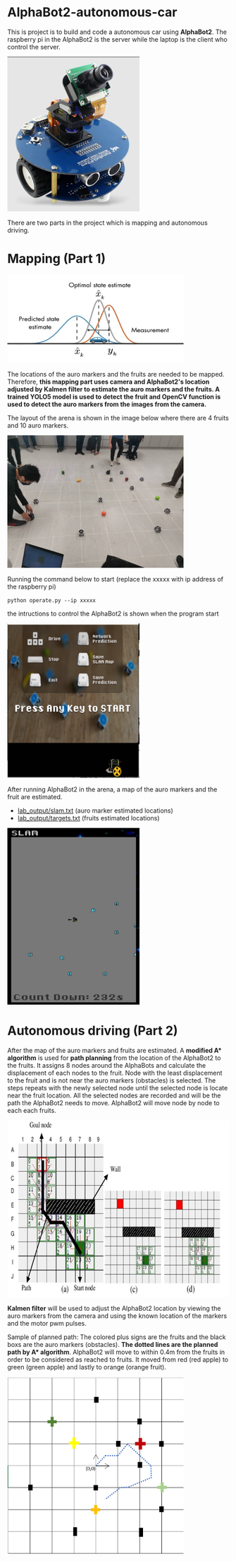 # AlphaBot2-autonomous-car
This is project is to build and code a autonomous car using **AlphaBot2**. The raspberry pi in the AlphaBot2 is the server while the laptop is the client who control the server.

<img src="pics/Capture3.PNG" width="300" height="350" >

There are two parts in the project which is mapping and autonomous driving.
# Mapping (Part 1)
<img src="pics/1594819952234.jpg" width="400" height="200" >

The locations of the auro markers and the fruits are needed to be mapped. Therefore, __this mapping part uses camera and AlphaBot2's location adjusted by Kalmen filter to estimate the auro markers and the fruits. A trained YOLO5 model is used to detect the fruit and OpenCV function is used to detect the auro markers from the images from the camera.__

The layout of the arena is shown in the image below where there are 4 fruits and 10 auro markers.

<img src="pics/WhatsApp Image 2022-12-06 at 1.57.47 AM.jpeg" width="400" height="300" >

Running the command below to start (replace the xxxxx with ip address of the raspberry pi)
```
python operate.py --ip xxxxx
```

the intructions to control the AlphaBot2 is shown when the program start

<img src="pics/Capture2.PNG" width="300" height="350" >

After running AlphaBot2 in the arena, a map of the auro markers and the fruit are estimated.
- [lab_output/slam.txt](lab_output/slam.txt) (auro marker estimated locations)
- [lab_output/targets.txt](lab_output/targets.txt) (fruits estimated locations)
<img src="pics/Capture1.PNG" width="300" height="400" >

# Autonomous driving (Part 2)
After the map of the auro markers and fruits are estimated. A __modified A* algorithm__ is used for **path planning** from the location of the AlphaBot2 to the fruits. It assigns 8 nodes around the AlphaBots and calculate the displacement of each nodes to the fruit. Node with the least displacement to the fruit and is not near the auro markers (obstacles) is selected. The steps repeats with the newly selected node until the selected node is locate near the fruit location. All the selected nodes are recorded and will be the path the AlphaBot2 needs to move. AlphaBot2 will move node by node to each each fruits.

<img src="pics/InkedIllustration-of-A-algorithm-path-planning.jpg" width="800" height="400" >

**Kalmen filter** will be used to adjust the AlphaBot2 location by viewing the auro markers from the camera and using the known location of the markers and the motor pwm pulses.

Sample of planned path:
The colored plus signs are the fruits and the black boxs are the auro markers (obstacles). __The dotted lines are the planned path by A* algorithm__. AlphaBot2 will move to within 0.4m from the fruits in order to be considered as reached to fruits. It moved from red (red apple) to green (green apple) and lastly to orange (orange fruit).

<img src="pics/Capture4.PNG" width="400" height="400" >
